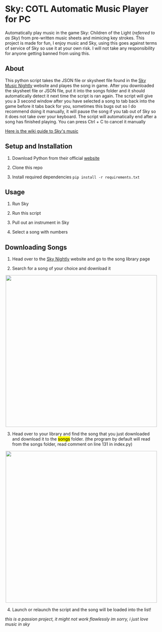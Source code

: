 # Sky: COTL Automatic Music Player for PC

Automatically play music in the game Sky: Children of the Light (*referred to as Sky*) from pre-written music sheets and mimicing key strokes. This project is made for fun, I enjoy music and Sky, using this goes against terms of service of Sky so use it at your own risk. I will not take any responsibility for anyone getting banned from using this. 

## About

This python script takes the JSON file or skysheet file found in the [Sky Music Nightly](https://specy.github.io/skyMusic/) website and playes the song in game. After you downloaded the skysheet file or JSON file, put it into the songs folder and it should automatically detect it next time the script is ran again.
The script will give you a 3 second window after you have selected a song to tab back into the game before it tabs back for you, sometimes this bugs out so I do recommend doing it manually, it will pause the song if you tab out of Sky so it does not take over your keyboard. The script will automatically end after a song has finished playing. You can press Ctrl + C to cancel it manually

[Here is the wiki guide to Sky's music](https://sky-children-of-the-light.fandom.com/wiki/Sky_Music_Guide)


## Setup and Installation

1. Download Python from their official [website](https://www.python.org)

2. Clone this repo

3. Install required dependencies `pip install -r requirements.txt`


## Usage

1. Run Sky

2. Run this script

3. Pull out an instrument in Sky

4. Select a song with numbers


## Downloading Songs

1. Head over to the [Sky Nightly](https://specy.github.io/skyMusic/) website and go to the song library page

2. Search for a song of your choice and download it

<p align="center">
    <img src="https://cdn.discordapp.com/attachments/1198460042513481738/1198461908857127013/image.png?ex=65befda1&is=65ac88a1&hm=4ed565065b998fca5cfc3d5a57fdc4c49ca2b2b63de9943ad8e0cf031752c2da&" width=500>
</p>

3. Head over to your library and find the song that you just downloaded and download it to the <mark>songs</mark> folder. (the program by default will read from the songs folder, read comment on line 131 in index.py)

<p align="center">
    <img src="https://cdn.discordapp.com/attachments/1198460042513481738/1198461805706608710/image.png?ex=65befd88&is=65ac8888&hm=5bfcc44d770d9caa47dacb5122fe2f6443061bea47af466877aee17e435d8d2b&" width=500>
</p>

4. Launch or relaunch the script and the song will be loaded into the list!

*this is a passion project, it might not work flawlessly im sorry, i just love music in sky*